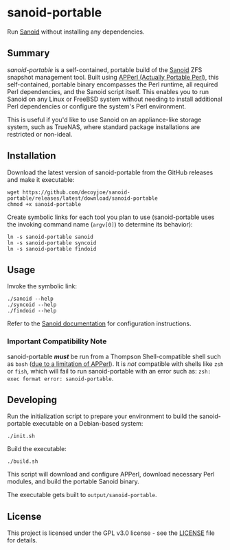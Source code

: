 
# sanoid-portable

Run [Sanoid](https://github.com/jimsalterjrs/sanoid) without installing any dependencies.

## Summary

*sanoid-portable* is a self-contained,  portable build of the [Sanoid](https://github.com/jimsalterjrs/sanoid) ZFS
snapshot management tool. Built using [APPerl (Actually Portable Perl)](https://computoid.com/APPerl/), this
self-contained, portable binary encompasses the Perl runtime, all required Perl dependencies, and the Sanoid script
itself. This enables you to run Sanoid on any Linux or FreeBSD system without needing to install additional Perl
dependencies or configure the system's Perl environment.

This is useful if you'd like to use Sanoid on an appliance-like storage system, such as TrueNAS, where standard package
installations are restricted or non-ideal.

## Installation

Download the latest version of sanoid-portable from the GitHub releases and make it executable:

```console
wget https://github.com/decoyjoe/sanoid-portable/releases/latest/download/sanoid-portable
chmod +x sanoid-portable
```

Create symbolic links for each tool you plan to use (sanoid-portable uses the invoking command name (`argv[0]`) to
determine its behavior):

```console
ln -s sanoid-portable sanoid
ln -s sanoid-portable syncoid
ln -s sanoid-portable findoid
```

## Usage

Invoke the symbolic link:

```console
./sanoid --help
./syncoid --help
./findoid --help
```

Refer to the [Sanoid documentation](https://github.com/jimsalterjrs/sanoid) for configuration instructions.

### Important Compatibility Note

sanoid-portable ***must*** be run from a Thompson Shell-compatible shell such as `bash` ([due to a limitation of
APPerl](https://computoid.com/APPerl/)). It is *not* compatible with shells like `zsh` or `fish`, which will fail to run
sanoid-portable with an error such as: `zsh: exec format error: sanoid-portable`.

## Developing

Run the initialization script to prepare your environment to build the sanoid-portable executable on a Debian-based
system:

```console
./init.sh
```

Build the executable:

```console
./build.sh
```

This script will download and configure APPerl, download necessary Perl modules, and build the portable Sanoid binary.

The executable gets built to `output/sanoid-portable`.

## License

This project is licensed under the GPL v3.0 license - see the [LICENSE](LICENSE) file for details.
